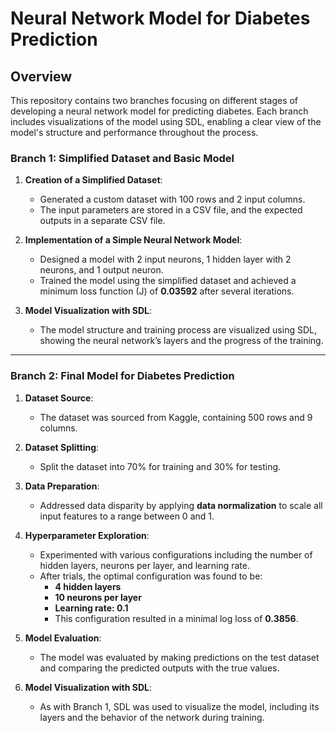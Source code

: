 # Neural Network Model for Diabetes Prediction

## Overview

This repository contains two branches focusing on different stages of developing a neural network model for predicting diabetes. Each branch includes visualizations of the model using SDL, enabling a clear view of the model's structure and performance throughout the process.

### Branch 1: **Simplified Dataset and Basic Model**

1. **Creation of a Simplified Dataset**:
   - Generated a custom dataset with 100 rows and 2 input columns.
   - The input parameters are stored in a CSV file, and the expected outputs in a separate CSV file.

2. **Implementation of a Simple Neural Network Model**:
   - Designed a model with 2 input neurons, 1 hidden layer with 2 neurons, and 1 output neuron.
   - Trained the model using the simplified dataset and achieved a minimum loss function (J) of **0.03592** after several iterations.

3. **Model Visualization with SDL**:
   - The model structure and training process are visualized using SDL, showing the neural network’s layers and the progress of the training.

---

### Branch 2: **Final Model for Diabetes Prediction**

1. **Dataset Source**:
   - The dataset was sourced from Kaggle, containing 500 rows and 9 columns.

2. **Dataset Splitting**:
   - Split the dataset into 70% for training and 30% for testing.

3. **Data Preparation**:
   - Addressed data disparity by applying **data normalization** to scale all input features to a range between 0 and 1.

4. **Hyperparameter Exploration**:
   - Experimented with various configurations including the number of hidden layers, neurons per layer, and learning rate.
   - After trials, the optimal configuration was found to be:
     - **4 hidden layers**
     - **10 neurons per layer**
     - **Learning rate: 0.1**
     - This configuration resulted in a minimal log loss of **0.3856**.

5. **Model Evaluation**:
   - The model was evaluated by making predictions on the test dataset and comparing the predicted outputs with the true values.

6. **Model Visualization with SDL**:
   - As with Branch 1, SDL was used to visualize the model, including its layers and the behavior of the network during training.
